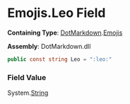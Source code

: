 # Emojis\.Leo Field

**Containing Type**: [DotMarkdown](../../README.md)\.[Emojis](../README.md)

**Assembly**: DotMarkdown\.dll

```csharp
public const string Leo = ":leo:"
```

### Field Value

System\.[String](https://docs.microsoft.com/en-us/dotnet/api/system.string)